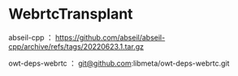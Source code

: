 # WebrtcTransplant

abseil-cpp ： https://github.com/abseil/abseil-cpp/archive/refs/tags/20220623.1.tar.gz

owt-deps-webrtc ： git@github.com:libmeta/owt-deps-webrtc.git
